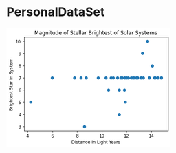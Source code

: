 # PersonalDataSet
![Magnitude of Stellar Brightness](https://raw.githubusercontent.com/tamikataylor/PersonalDataSet/master/Magnitude%20of%20Stellar%20Brightness.png)
